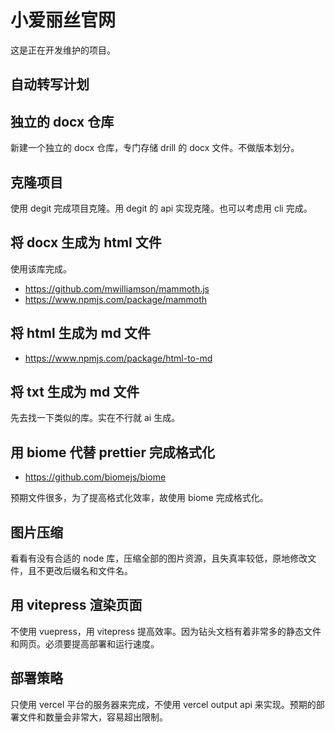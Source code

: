 # 小爱丽丝官网

这是正在开发维护的项目。

## 自动转写计划

## 独立的 docx 仓库

新建一个独立的 docx 仓库，专门存储 drill 的 docx 文件。不做版本划分。

## 克隆项目

使用 degit 完成项目克隆。用 degit 的 api 实现克隆。也可以考虑用 cli 完成。

## 将 docx 生成为 html 文件

使用该库完成。

- https://github.com/mwilliamson/mammoth.js
- https://www.npmjs.com/package/mammoth

## 将 html 生成为 md 文件

- https://www.npmjs.com/package/html-to-md

## 将 txt 生成为 md 文件

先去找一下类似的库。实在不行就 ai 生成。

## 用 biome 代替 prettier 完成格式化

- https://github.com/biomejs/biome

预期文件很多，为了提高格式化效率，故使用 biome 完成格式化。

## 图片压缩

看看有没有合适的 node 库，压缩全部的图片资源，且失真率较低，原地修改文件，且不更改后缀名和文件名。

## 用 vitepress 渲染页面

不使用 vuepress，用 vitepress 提高效率。因为钻头文档有着非常多的静态文件和网页。必须要提高部署和运行速度。

## 部署策略

只使用 vercel 平台的服务器来完成，不使用 vercel output api 来实现。预期的部署文件和数量会非常大，容易超出限制。
